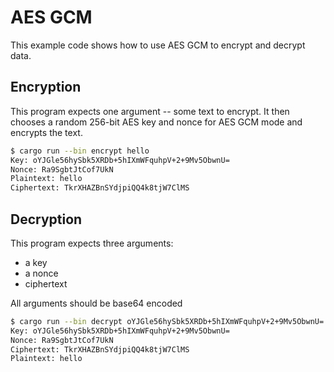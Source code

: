 # AES GCM

This example code shows how to use AES GCM to encrypt and decrypt data.

## Encryption

This program expects one argument -- some text to encrypt. It then chooses a
random 256-bit AES key and nonce for AES GCM mode and encrypts the text.

```bash
$ cargo run --bin encrypt hello
Key: oYJGle56hySbk5XRDb+5hIXmWFquhpV+2+9Mv5ObwnU=
Nonce: Ra9SgbtJtCof7UkN
Plaintext: hello
Ciphertext: TkrXHAZBnSYdjpiQQ4k8tjW7ClMS
```

## Decryption

This program expects three arguments:

- a key
- a nonce
- ciphertext

All arguments should be base64 encoded

```bash
$ cargo run --bin decrypt oYJGle56hySbk5XRDb+5hIXmWFquhpV+2+9Mv5ObwnU= Ra9SgbtJtCof7UkN TkrXHAZBnSYdjpiQQ4k8tjW7ClMS
Key: oYJGle56hySbk5XRDb+5hIXmWFquhpV+2+9Mv5ObwnU=
Nonce: Ra9SgbtJtCof7UkN
Ciphertext: TkrXHAZBnSYdjpiQQ4k8tjW7ClMS
Plaintext: hello
```
